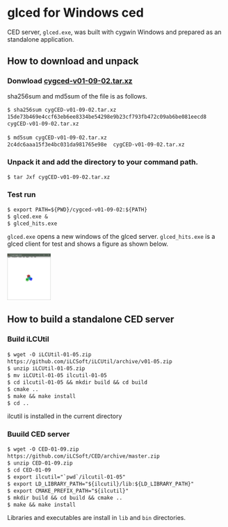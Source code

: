# glced for Windows ced

CED server, `glced.exe`, was built with cygwin Windows and prepared as 
an standalone application. 

## How to download and unpack
 
### Donwload [cygced-v01-09-02.tar.xz](cygCED-v01-09-02.tar.xz) 
sha256sum and md5sum of the file is as follows.
```
$ sha256sum cygCED-v01-09-02.tar.xz
15de73b469e4ccf63eb6ee8334be54298e9b23cf793fb472c09ab6be081eecd8  cygCED-v01-09-02.tar.xz

$ md5sum cygCED-v01-09-02.tar.xz
2c4dc6aaa15f3e4bc031da981765e98e  cygCED-v01-09-02.tar.xz
```
### Unpack it and add the directory to your command path.
```
$ tar Jxf cygCED-v01-09-02.tar.xz
```

### Test run 
```
$ export PATH=${PWD}/cygced-v01-09-02:${PATH}
$ glced.exe & 
$ glced_hits.exe
```

`glced.exe` opens a new windows of the glced server.
`glced_hits.exe` is a glced client for test and shows
a figure as shown below.  
 
<img src="glced_mhits.png" width="100pt">

## How to build a standalone CED server

### Build iLCUtil

```
$ wget -O iLCUtil-01-05.zip https://github.com/iLCSoft/iLCUtil/archive/v01-05.zip
$ unzip iLCUtil-01-05.zip 
$ mv iLCUtil-01-05 ilcutil-01-05
$ cd ilcutil-01-05 && mkdir build && cd build 
$ cmake ..
$ make && make install
$ cd ..
```
ilcutil is installed in the current directory

### Buuild CED server

```
$ wget -O CED-01-09.zip https://github.com/iLCSoft/CED/archive/master.zip
$ unzip CED-01-09.zip
$ cd CED-01-09
$ export ilcutil="`pwd`/ilcutil-01-05"
$ export LD_LIBRARY_PATH="${ilcutil}/lib:${LD_LIBRARY_PATH}"
$ export CMAKE_PREFIX_PATH="${ilcutil}"
$ mkdir build && cd build && cmake ..
$ make && make install
```
Libraries and executables are install in `lib` and `bin` directories.


 
